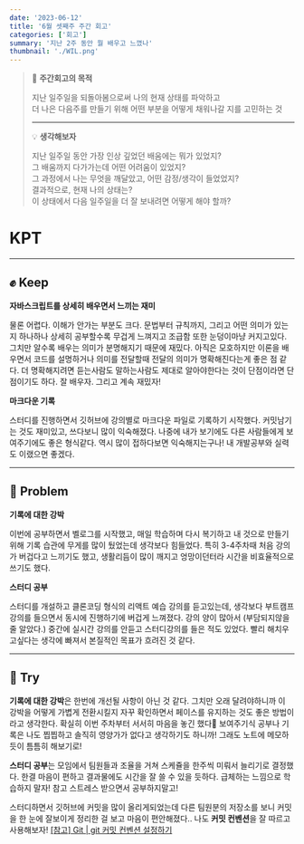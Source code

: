 ```yaml
---
date: '2023-06-12'
title: '6월 셋째주 주간 회고'
categories: ['회고']
summary: '지난 2주 동안 뭘 배우고 느꼈나'
thumbnail: './WIL.png'
---
```


> 🚩 **주간회고의 목적**
>
> 지난 일주일을 되돌아봄으로써 나의 현재 상태를 파악하고  
> 더 나은 다음주를 만들기 위해 어떤 부분을 어떻게 채워나갈 지를 고민하는 것
>
> ---
>
> 💡 **생각해보자**
>
> 지난 일주일 동안 가장 인상 깊었던 배움에는 뭐가 있었지?  
> 그 배움까지 다가가는데 어떤 어려움이 있었지?  
> 그 과정에서 나는 무엇을 깨달았고, 어떤 감정/생각이 들었었지?  
> 결과적으로, 현재 나의 상태는?  
> 이 상태에서 다음 일주일을 더 잘 보내려면 어떻게 해야 할까?

# KPT

---

## ✊ Keep

**자바스크립트를 상세히 배우면서 느끼는 재미**

물론 어렵다. 이해가 안가는 부분도 크다. 문법부터 규칙까지, 그리고 어떤 의미가 있는지 하나하나 상세히 공부할수록 무겁게 느껴지고 조급함 또한 눈덩이마냥 커지고있다. 그치만 알수록 배우는 의미가 분명해지기 때문에 재밌다. 아직은 모호하지만 이론을 배우면서 코드를 설명하거나 의미를 전달할때 전달의 의미가 명확해진다는게 좋은 점 같다. 더 명확해지려면 듣는사람도 말하는사람도 제대로 알아야한다는 것이 단점이라면 단점이기도 하다. 잘 배우자. 그리고 계속 재밌자!

**마크다운 기록**

스터디를 진행하면서 깃허브에 강의별로 마크다운 파일로 기록하기 시작했다. 커밋남기는 것도 재미있고, 쓰다보니 많이 익숙해졌다. 나중에 내가 보기에도 다른 사람들에게 보여주기에도 좋은 형식같다. 역시 많이 접하다보면 익숙해지는구나! 내 개발공부와 실력도 이랬으면 좋겠다.

---

## 👿 Problem

**기록에 대한 강박**

이번에 공부하면서 벨로그를 시작했고, 매일 학습하며 다시 복기하고 내 것으로 만들기 위해 기록 습관에 무게를 많이 뒀었는데 생각보다 힘들었다. 특히 3-4주차때 처음 강의가 버겁다고 느끼기도 했고, 생활리듬이 많이 깨지고 엉망이던터라 시간을 비효율적으로 쓰기도 했다.

**스터디 공부**

스터디를 개설하고 클론코딩 형식의 리액트 예습 강의를 듣고있는데, 생각보다 부트캠프강의를 들으면서 동시에 진행하기에 버겁게 느껴졌다. 강의 양이 많아서 (부담되지않을 줄 알았다.) 중간에 실시간 강의를 안듣고 스터디강의를 들은 적도 있었다. 빨리 해치우고싶다는 생각에 빠져서 본질적인 목표가 흐려진 것 같다.

---

## 💪 Try

**기록에 대한 강박**은 한번에 개선될 사항이 아닌 것 같다. 그치만 오래 달려야하니까 이 강박을 어떻게 가볍게 전환시킬지 자꾸 확인하면서 페이스를 유지하는 것도 좋은 방법이라고 생각한다. 확실히 이번 주차부터 서서히 마음을 놓긴 했다🤣 보여주기식 공부나 기록은 나도 찝찝하고 솔직히 영양가가 없다고 생각하기도 하니까! 그래도 노트에 메모하듯이 틈틈히 해보기로!

**스터디 공부**는 모임에서 팀원들과 조율을 거쳐 스케쥴을 한주씩 미뤄서 늘리기로 결정했다. 한결 마음이 편하고 결과물에도 시간을 잘 쓸 수 있을 듯하다. 급체하는 느낌으로 학습하지 말자! 참고 스트레스 받으면서 공부하지말고!

스터디하면서 깃허브에 커밋을 많이 올리게되었는데 다른 팀원분의 저장소를 보니 커밋을 한 눈에 잘보이게 정리한 걸 보고 마음이 편안해졌다..
나도 **커밋 컨벤션**을 잘 따르고 사용해보자! [[참고] Git | git 커밋 컨벤션 설정하기](https://velog.io/@shin6403/Git-git-%EC%BB%A4%EB%B0%8B-%EC%BB%A8%EB%B2%A4%EC%85%98-%EC%84%A4%EC%A0%95%ED%95%98%EA%B8%B0)
